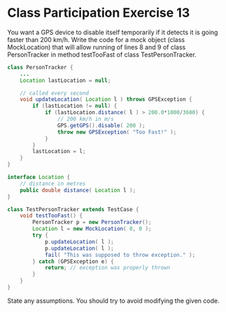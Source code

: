# Class Participation Exercise 13

You want a GPS device to disable itself temporarily if it detects it is going faster than 200 km/h. Write the code for a mock object (class MockLocation) that will allow running of lines 8 and 9 of class PersonTracker in method testTooFast of class TestPersonTracker.

``` java
class PersonTracker {
    ...
    Location lastLocation = null;

    // called every second
    void updateLocation( Location l ) throws GPSException {
        if (lastLocation != null) {
            if (lastLocation.distance( l ) > 200.0*1000/3600) {
                // 200 km/h in m/s
                GPS.getGPS().disable( 200 );
                throw new GPSException( "Too Fast!" );
            }
        }
        lastLocation = l;
    }
}

interface Location {
    // distance in metres
    public double distance( Location l );
}

class TestPersonTracker extends TestCase {
    void testTooFast() {
        PersonTracker p = new PersonTracker();
        Location l = new MockLocation( 0, 0 );
        try {
            p.updateLocation( l );
            p.updateLocation( l );
            fail( "This was supposed to throw exception." );
        } catch (GPSException e) {
            return; // exception was properly thrown
        }
    }
}
```

State any assumptions. You should try to avoid modifying the given code.
